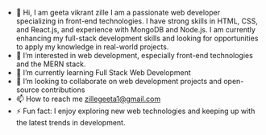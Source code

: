 - 👋 Hi, I am geeta vikrant zille
 I am a passionate web developer specializing in front-end technologies. I have strong skills in HTML, CSS, and React.js, and experience with MongoDB and Node.js. I am currently enhancing my full-stack development skills and looking for opportunities to apply my knowledge in real-world projects.
- 👀 I’m interested in web development, especially front-end technologies and the MERN stack.
- 🌱 I’m currently learning Full Stack Web Development
- 💞️ I’m looking to collaborate on web development projects and open-source contributions
- 📫 How to reach me zillegeeta1@gmail.com
- ⚡ Fun fact: I enjoy exploring new web technologies and keeping up with the latest trends in development.

<!---
geetazille/geetazille is a ✨ special ✨ repository because its `README.md` (this file) appears on your GitHub profile.
You can click the Preview link to take a look at your changes.
--->
